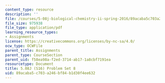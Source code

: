 ```yaml
---
content_type: resource
description: ''
file: /courses/5-08j-biological-chemistry-ii-spring-2016/89acaba5c703a246bf84b1d30f4ee632_MIT5_08jS16ps8.pdf
file_size: 975938
file_type: application/pdf
learning_resource_types:
- Assignments
license: https://creativecommons.org/licenses/by-nc-sa/4.0/
ocw_type: OCWFile
parent_title: Assignments
parent_type: CourseSection
parent_uid: f58ea98a-f2ed-3714-ab17-1a8cbf7191ea
resourcetype: Document
title: 5.08J (S16) Problem Set 8
uid: 89acaba5-c703-a246-bf84-b1d30f4ee632
---
```


